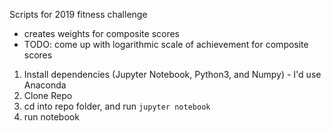Scripts for 2019 fitness challenge
- creates weights for composite scores
- TODO: come up with logarithmic scale of achievement for composite scores

1. Install dependencies (Jupyter Notebook, Python3, and Numpy) - I'd use Anaconda
2. Clone Repo
3. cd into repo folder, and run `jupyter notebook`
4. run notebook
